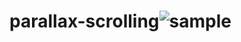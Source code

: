 # parallax-scrolling![sample](https://user-images.githubusercontent.com/45100515/226115010-6c5b6ee3-499e-4369-a325-efd1afd885c1.png)
